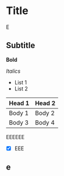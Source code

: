 # Title
E
## Subtitle
**Bold**

*Italics*
 - List 1
 - List 2

| Head 1 | Head 2 |
|--------|--------|
| Body 1 | Body 2 |
| Body 3 | Body 4 |
EEEEEE

- [x] EEE

## e
